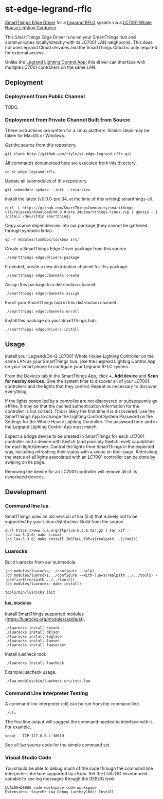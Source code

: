# st-edge-legrand-rflc

[SmartThings Edge Driver](https://community.smartthings.com/t/preview-smartthings-managed-edge-device-drivers)
for a
[Legrand RFLC](https://www.legrand.us/solutions/smart-lighting/radio-frequency-lighting-controls)
system via a
[LC7001 Whole House Lighting Controller](https://www.legrand.us/wiring-devices/electrical-accessories/miscellaneous/adorne-hub/p/lc7001).


This SmartThings Edge Driver runs on your SmartThings hub and communicates locally/directly with its LC7001 LAN neighbor(s).
This does not use Legrand Cloud services and the SmartThings Cloud is only required for external access.

Unlike the
[Legrand Lighting Control App](https://play.google.com/store/apps/details?id=us.legrand.lighting),
this driver can interface with multiple LC7001 controllers on the same LAN.

## Deployment

### Deployment from Public Channel

TODO.

### Deployment from Private Channel Built from Source

These instructions are written for a Linux platform. Similar steps may be taken for MacOS or Windows.

Get the source from this repository.

	git clone http://github.com/rtyle/st-edge-legrand-rflc.git

All commands documented here are executed from this directory.

	cd st-edge-legrand-rflc

Update all submodules of this repository.

	git submodule update --init --recursive

Install the latest (v0.0.0-pre.34, at the time of this writing) smartthings-cli.

	curl -L https://github.com/SmartThingsCommunity/smartthings-cli/releases/download/v0.0.0-pre.34/smartthings-linux.zip | gunzip - | install /dev/stdin smartthings

Copy source dependencies into our package (they cannot be gathered through symbolic links).

	cp -r modules/lockbox/lockbox src/

Create a SmartThings Edge Driver package from this source.

	./smartthings edge:drivers:package

If needed, create a new distribution channel for this package.

	./smartthings edge:channels:create

Assign this package to a distribution channel.

	./smartthings edge:channels:assign

Enroll your SmartThings hub in this distribution channel.

	./smartthings edge:channels:enroll

Install this package on your SmartThings hub.

	./smartthings edge:drivers:install

## Usage

Install your Legrand/On-Q LC7001 Whole House Lighting Controller on the same LAN as your SmartThings hub.
Use the Legrand Lighting Control App on your smart phone to configure your Legrand RFLC system.

From the Devices tab in the SmartThings App, click **+**, **Add device** and **Scan for nearby devices**.
Give the system time to discover all of your LC7001 controllers and the lights that they control.
Repeat as necessary to discover everything.

If the lights controlled by a controller are not discovered or subsequently go offline,
it may be that the cached authentication information for the controller is not correct.
This is likely the first time it is discovered.
Use the SmartThings App to change the Lighting Control System Password on the Settings for the Whole House Lighting Controller.
The password here and in the Legrand Lighting Control App must match.

Expect a bridge device to be created in SmartThings for each LC7001 controller
and a device with Switch (and possibly SwitchLevel) capabilities for each light/dimmer.
Control the lights from SmartThings in the expected way, including refreshing their status with a swipe on their page.
Refreshing the status of all lights associated with an LC7001 controller can be done by swiping on its page.

Removing the device for an LC7001 controller will remove all of its associated devices.

## Development

### Command line lua

SmartThings uses an old version of lua (5.3) that is likely not to be supported by your Linux distribution.
Build from the source.

	curl https://www.lua.org/ftp/lua-5.3.6.tar.gz | tar xzf -
	(cd lua-5.3.6; make linux)
	(cd lua-5.3.6; make install INSTALL_TOP=$(realpath ..)/tools)

### Luarocks

Build luarocks from our submodule.

	(cd modules/luarocks; ./configure --help)
	(cd modules/luarocks; ./configure --with-lua=$(realpath ../../tools) --prefix=$(realpath ../../tools))
	(cd modules/luarocks; make install)

	tools/bin/luarocks init

#### lua_modules

Install SmartThings supported modules (https://luarocks.org/modules/azdle/st).

	./luarocks install cosock
	./luarocks install dkjson
	./luarocks install logface
	./luarocks install luasec
	./luarocks install luasocket

Install luacheck tool.

	./luarocks install luacheck

Example luacheck usage.

	./lua_modules/bin/luacheck src/init.lua

### Command Line Interpreter Testing

A command line interpreter (cli) can be run from the command line.

	./cli

The first line output will suggest the command needed to interface with it. For example,

	socat - TCP:127.0.0.1:38019

See *cli.lua* source code for the simple command set.

### Visual Studio Code

You should be able to debug much of the code through the command line interpreter interface supported by *cli.lua*.
Set the LUALOG environment variable to see log messages through the DEBUG level.

	LUALOG=DEBUG code workspace.code-workspace
	Extensions: Search: Lua Debug (actboy168): Install

